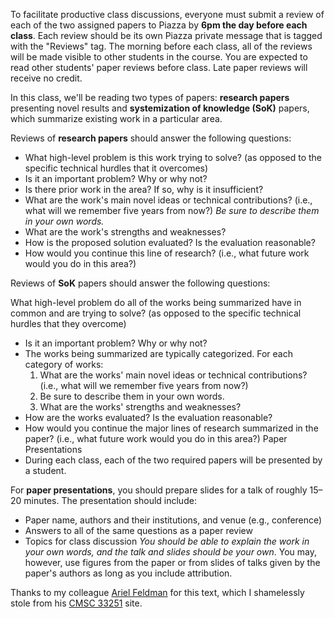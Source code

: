 To facilitate productive class discussions, everyone must submit a review of each of the two assigned papers to Piazza by **6pm the day before each class**. Each review should be its own Piazza private message that is tagged with the "Reviews" tag. The morning before each class, all of the reviews will be made visible to other students in the course. You are expected to read other students' paper reviews before class. Late paper reviews will receive no credit.

In this class, we'll be reading two types of papers: **research papers** presenting novel results and **systemization of knowledge (SoK)** papers, which summarize existing work in a particular area.

Reviews of **research papers** should answer the following questions:

* What high-level problem is this work trying to solve? (as opposed to the specific technical hurdles that it overcomes)
* Is it an important problem? Why or why not?
* Is there prior work in the area? If so, why is it insufficient?
* What are the work's main novel ideas or technical contributions? (i.e., what will we remember five years from now?)
 _Be sure to describe them in your own words._
* What are the work's strengths and weaknesses?
* How is the proposed solution evaluated? Is the evaluation reasonable?
* How would you continue this line of research? (i.e., what future work would you do in this area?)

Reviews of **SoK** papers should answer the following questions:

What high-level problem do all of the works being summarized have in common and are trying to solve? (as opposed to the specific technical hurdles that they overcome)
* Is it an important problem? Why or why not?
* The works being summarized are typically categorized. For each category of works:
  1. What are the works' main novel ideas or technical contributions? (i.e., what will we remember five years from now?)
  1. Be sure to describe them in your own words.
  1. What are the works' strengths and weaknesses?
* How are the works evaluated? Is the evaluation reasonable?
* How would you continue the major lines of research summarized in the paper? (i.e., what future work would you do in this area?)
Paper Presentations
* During each class, each of the two required papers will be presented by a student.

For **paper presentations**, you should prepare slides for a talk of roughly 15–20 minutes. The presentation should include:

* Paper name, authors and their institutions, and venue (e.g., conference)
* Answers to all of the same questions as a paper review
* Topics for class discussion
_You should be able to explain the work in your own words, and the talk and slides should be your own_.
You may, however, use figures from the paper or from slides of talks given by the paper's authors as long as you include attribution.

Thanks to my colleague [Ariel Feldman](https://arifeldman.com) for this text, which I shamelessly stole from his [CMSC 33251](https://www.classes.cs.uchicago.edu/archive/2017/winter/33251-1/reviews_presentations.html) site.
